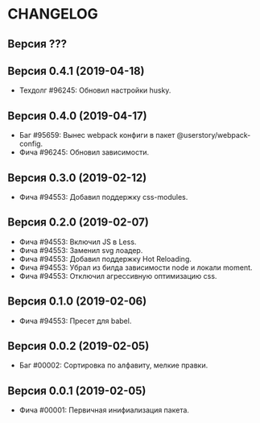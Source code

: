 CHANGELOG
====================


Версия ???
--------------------


Версия 0.4.1 (2019-04-18)
--------------------
 - Техдолг #96245: Обновил настройки husky.


Версия 0.4.0 (2019-04-17)
--------------------
 - Баг #95659: Вынес webpack конфиги в пакет @userstory/webpack-config.
 - Фича #96245: Обновил зависимости.


Версия 0.3.0 (2019-02-12)
--------------------
 - Фича #94553: Добавил поддержку css-modules.


Версия 0.2.0 (2019-02-07)
--------------------
 - Фича #94553: Включил JS в Less.
 - Фича #94553: Заменил svg лоадер.
 - Фича #94553: Добавил поддержку Hot Reloading.
 - Фича #94553: Убрал из билда зависимости node и локали moment.
 - Фича #94553: Отключил агрессивную оптимизацию css.


Версия 0.1.0 (2019-02-06)
--------------------
 - Фича #94553: Пресет для babel.


Версия 0.0.2 (2019-02-05)
--------------------
 - Баг #00002: Сортировка по алфавиту, мелкие правки.


Версия 0.0.1 (2019-02-05)
--------------------
 - Фича #00001: Первичная инифиализация пакета.
